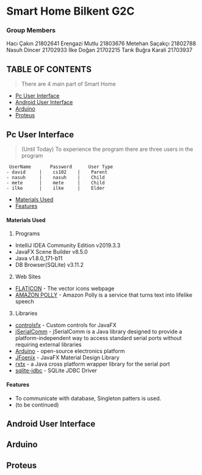 # Smart Home Bilkent G2C
### Group Members
Hacı Çakın 21802641
Erengazi Mutlu 21803676
Metehan Saçakçı 21802788
Nasuh Dincer 21702933
İlke Doğan 21702215
Tarık Buğra Karali 21703937
  
## TABLE OF CONTENTS

> There are 4 main part of Smart Home

- [Pc User Interface](#PcUserInterface)
- [Android User Interface](#AndroidUserInterface)
- [Arduino](#Arduino)
- [Proteus](#Proteus)



## Pc User Interface 
> (Until Today)
To experience the program there are three users in the program
```
 UserName       Password      User Type
- david     |    cs102    |    Parent
- nasuh     |    nasuh    |    Child
- mete      |    mete     |    Child
- ilke      |    ilke     |    Elder
```
- [Materials Used](#MaterialsUsed)
- [Features](#Features)



#### Materials Used
1) Programs
* IntelliJ IDEA Community Edition v2019.3.3
* JavaFX Scene Builder v8.5.0
* Java v1.8.0_171-b11
* DB Browser(SQLite) v3.11.2

2) Web Sites
* [FLATICON](https://www.flaticon.com/) - The vector icons webpage
* [AMAZON POLLY](https://aws.amazon.com/polly/?nc1=h_ls) - Amazon Polly is a service that turns text into lifelike speech

3) Libraries
* [controlsfx](https://github.com/controlsfx/controlsfx) - Custom controls for JavaFX
* [jSerialComm](https://fazecast.github.io/jSerialComm/) - jSerialComm is a Java library designed to provide a platform-independent way to access standard serial ports without requiring external libraries
* [Arduino](https://github.com/arduino/Arduino) - open-source electronics platform 
* [JFoenix](https://github.com/jfoenixadmin/JFoenix) - JavaFX Material Design Library
* [rxtx](https://github.com/rxtx/rxtx) - a Java cross platform wrapper library for the serial port
* [sqlite-jdbc](https://github.com/xerial/sqlite-jdbc) - SQLite JDBC Driver

#### Features
- To communicate with database, Singleton patters is used.
- (to be continued)

## Android User Interface


## Arduino


## Proteus
